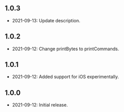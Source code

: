 ## 1.0.3

* 2021-09-13: Update description.
## 1.0.2

* 2021-09-12: Change printBytes to printCommands.
## 1.0.1

* 2021-09-12: Added support for iOS experimentally.
## 1.0.0

* 2021-09-12: Initial release.
